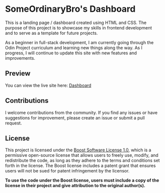 # SomeOrdinaryBro's Dashboard
This is a landing page / dashboard created using HTML and CSS. The purpose of this project is to showcase my skills in frontend development and to serve as a template for future projects.

As a beginner in full-stack development, I am currently going through the Odin Project curriculum and learning new things along the way. As I progress, I will continue to update this site with new features and improvements.

## Preview

You can view the live site here: [Dashboard](https://someordinarybro.github.io/dashboard/)

## Contributions

I welcome contributions from the community. If you find any issues or have suggestions for improvement, please create an issue or submit a pull request.


## License

This project is licensed under the [Boost Software License 1.0](https://www.boost.org/LICENSE_1_0.txt), which is a permissive open-source license that allows users to freely use, modify, and redistribute the code, as long as they adhere to the terms and conditions set forth in the license. The Boost license includes a patent grant that ensures users will not be sued for patent infringement by the licensor.

**To use the code under the Boost license, users must include a copy of the license in their project and give attribution to the original author(s).**
